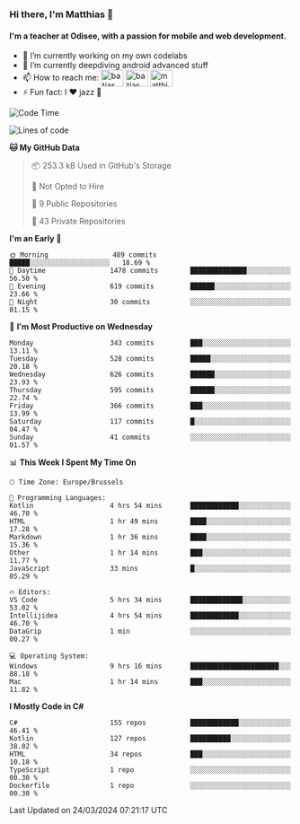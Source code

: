 ### Hi there, I'm Matthias 👋

#### I'm a teacher at Odisee, with a passion for mobile and web development.

- 🔭 I’m currently working on my own codelabs
- 🌱 I’m currently deepdiving android advanced stuff
- 📫 How to reach me: <a href="https://dev.to/batjas" target="_blank"><img align="center" src="https://raw.githubusercontent.com/rahuldkjain/github-profile-readme-generator/master/src/images/icons/Social/devto.svg" alt="batjas" height="30" width="40" /></a>
<a href="https://twitter.com/batjas" target="_blank"><img align="center" src="https://raw.githubusercontent.com/rahuldkjain/github-profile-readme-generator/master/src/images/icons/Social/twitter.svg" alt="batjas" height="30" width="40" /></a>
<a href="https://linkedin.com/in/matthiasdruwé" target="_blank"><img align="center" src="https://raw.githubusercontent.com/rahuldkjain/github-profile-readme-generator/master/src/images/icons/Social/linked-in-alt.svg" alt="matthiasdruwé" height="30" width="40" /></a>
- ⚡ Fun fact: I ❤ jazz 🎷


<!--START_SECTION:waka-->
![Code Time](http://img.shields.io/badge/Code%20Time-1%2C152%20hrs%2019%20mins-blue)

![Lines of code](https://img.shields.io/badge/From%20Hello%20World%20I%27ve%20Written-4.7%20million%20lines%20of%20code-blue)

**🐱 My GitHub Data** 

> 📦 253.3 kB Used in GitHub's Storage 
 > 
> 🚫 Not Opted to Hire
 > 
> 📜 9 Public Repositories 
 > 
> 🔑 43 Private Repositories 
 > 
**I'm an Early 🐤** 

```text
🌞 Morning                489 commits         █████░░░░░░░░░░░░░░░░░░░░   18.69 % 
🌆 Daytime                1478 commits        ██████████████░░░░░░░░░░░   56.50 % 
🌃 Evening                619 commits         ██████░░░░░░░░░░░░░░░░░░░   23.66 % 
🌙 Night                  30 commits          ░░░░░░░░░░░░░░░░░░░░░░░░░   01.15 % 
```
📅 **I'm Most Productive on Wednesday** 

```text
Monday                   343 commits         ███░░░░░░░░░░░░░░░░░░░░░░   13.11 % 
Tuesday                  528 commits         █████░░░░░░░░░░░░░░░░░░░░   20.18 % 
Wednesday                626 commits         ██████░░░░░░░░░░░░░░░░░░░   23.93 % 
Thursday                 595 commits         ██████░░░░░░░░░░░░░░░░░░░   22.74 % 
Friday                   366 commits         ███░░░░░░░░░░░░░░░░░░░░░░   13.99 % 
Saturday                 117 commits         █░░░░░░░░░░░░░░░░░░░░░░░░   04.47 % 
Sunday                   41 commits          ░░░░░░░░░░░░░░░░░░░░░░░░░   01.57 % 
```


📊 **This Week I Spent My Time On** 

```text
🕑︎ Time Zone: Europe/Brussels

💬 Programming Languages: 
Kotlin                   4 hrs 54 mins       ████████████░░░░░░░░░░░░░   46.70 % 
HTML                     1 hr 49 mins        ████░░░░░░░░░░░░░░░░░░░░░   17.28 % 
Markdown                 1 hr 36 mins        ████░░░░░░░░░░░░░░░░░░░░░   15.36 % 
Other                    1 hr 14 mins        ███░░░░░░░░░░░░░░░░░░░░░░   11.77 % 
JavaScript               33 mins             █░░░░░░░░░░░░░░░░░░░░░░░░   05.29 % 

🔥 Editors: 
VS Code                  5 hrs 34 mins       █████████████░░░░░░░░░░░░   53.02 % 
Intellijidea             4 hrs 54 mins       ████████████░░░░░░░░░░░░░   46.70 % 
DataGrip                 1 min               ░░░░░░░░░░░░░░░░░░░░░░░░░   00.27 % 

💻 Operating System: 
Windows                  9 hrs 16 mins       ██████████████████████░░░   88.18 % 
Mac                      1 hr 14 mins        ███░░░░░░░░░░░░░░░░░░░░░░   11.82 % 
```

**I Mostly Code in C#** 

```text
C#                       155 repos           ████████████░░░░░░░░░░░░░   46.41 % 
Kotlin                   127 repos           ██████████░░░░░░░░░░░░░░░   38.02 % 
HTML                     34 repos            ███░░░░░░░░░░░░░░░░░░░░░░   10.18 % 
TypeScript               1 repo              ░░░░░░░░░░░░░░░░░░░░░░░░░   00.30 % 
Dockerfile               1 repo              ░░░░░░░░░░░░░░░░░░░░░░░░░   00.30 % 
```




 Last Updated on 24/03/2024 07:21:17 UTC
<!--END_SECTION:waka-->
